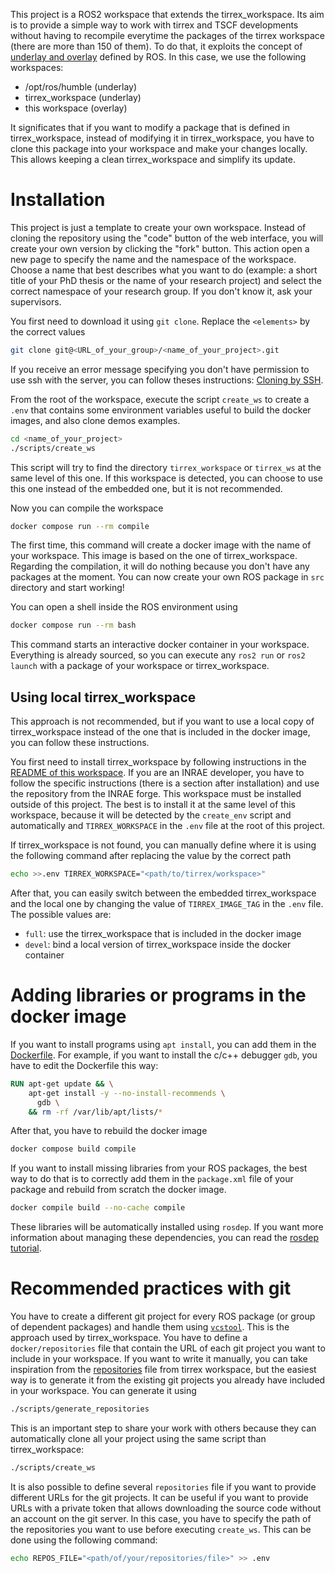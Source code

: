 This project is a ROS2 workspace that extends the tirrex_workspace.
Its aim is to provide a simple way to work with tirrex and TSCF developments without having to
recompile everytime the packages of the tirrex workspace (there are more than 150 of them).
To do that, it exploits the concept of
[underlay and overlay](https://docs.ros.org/en/humble/Tutorials/Beginner-Client-Libraries/Creating-A-Workspace/Creating-A-Workspace.html#source-the-overlay)
defined by ROS.
In this case, we use the following workspaces:
* /opt/ros/humble (underlay)
* tirrex_workspace (underlay)
* this workspace (overlay)

It significates that if you want to modify a package that is defined in tirrex_workspace, instead of
modifying it in tirrex_workspace, you have to clone this package into your workspace and make your
changes locally.
This allows keeping a clean tirrex_workspace and simplify its update.

# Installation

This project is just a template to create your own workspace.
Instead of cloning the repository using the "code" button of the web interface, you will create your
own version by clicking the "fork" button.
This action open a new page to specify the name and the namespace of the workspace.
Choose a name that best describes what you want to do (example: a short title of your PhD thesis or
the name of your research project) and select the correct namespace of your research group.
If you don't know it, ask your supervisors.

You first need to download it using `git clone`.
Replace the `<elements>` by the correct values
```bash
git clone git@<URL_of_your_group>/<name_of_your_project>.git
```
If you receive an error message specifying you don't have permission to use ssh with the server, you
can follow theses instructions:
[Cloning by SSH](https://forge.inrae.fr/tscf/knowledge/-/blob/main/git/git_clone_project.md?ref_type=heads#cloning-by-ssh).

From the root of the workspace, execute the script `create_ws` to create a `.env` that contains
some environment variables useful to build the docker images, and also clone demos examples.
```bash
cd <name_of_your_project>
./scripts/create_ws
```

This script will try to find the directory `tirrex_workspace` or `tirrex_ws` at the same level of
this one.
If this workspace is detected, you can choose to use this one instead of the embedded one, but it is
not recommended.

Now you can compile the workspace
```bash
docker compose run --rm compile
```

The first time, this command will create a docker image with the name of your workspace.
This image is based on the one of tirrex_workspace.
Regarding the compilation, it will do nothing because you don't have any packages at the moment.
You can now create your own ROS package in `src` directory and start working!

You can open a shell inside the ROS environment using
```bash
docker compose run --rm bash
```
This command starts an interactive docker container in your workspace.
Everything is already sourced, so you can execute any `ros2 run` or `ros2 launch` with a package of
your workspace or tirrex_workspace.


## Using local tirrex_workspace

This approach is not recommended, but if you want to use a local copy of tirrex_workspace instead of
the one that is included in the docker image, you can follow these instructions.

You first need to install tirrex_workspace by following instructions in the
[README of this workspace](https://github.com/Tirrex-Roboterrium/tirrex_workspace).
If you are an INRAE developer, you have to follow the specific instructions (there is a section
after installation) and use the repository from the INRAE forge.
This workspace must be installed outside of this project.
The best is to install it at the same level of this workspace, because it will be detected by the
`create_env` script and automatically and `TIRREX_WORKSPACE` in the `.env` file at the root of this
project.

If tirrex_workspace is not found, you can manually define where it is using the following command
after replacing the value by the correct path
```bash
echo >>.env TIRREX_WORKSPACE="<path/to/tirrex/workspace>"
```

After that, you can easily switch between the embedded tirrex_workspace and the local one by
changing the value of `TIRREX_IMAGE_TAG` in the `.env` file.
The possible values are:
* `full`: use the tirrex_workspace that is included in the docker image
* `devel`: bind a local version of tirrex_workspace inside the docker container


# Adding libraries or programs in the docker image

If you want to install programs using `apt install`, you can add them in the
[Dockerfile](Dockerfile).
For example, if you want to install the c/c++ debugger `gdb`, you have to edit the Dockerfile this
way:
```Dockerfile
RUN apt-get update && \
    apt-get install -y --no-install-recommends \
      gdb \
    && rm -rf /var/lib/apt/lists/*
```

After that, you have to rebuild the docker image
```bash
docker compose build compile
```

If you want to install missing libraries from your ROS packages, the best way to do that is to
correctly add them in the `package.xml` file of your package and rebuild from scratch the docker
image.
```bash
docker compile build --no-cache compile
```
These libraries will be automatically installed using `rosdep`.
If you want more information about managing these dependencies, you can read the
[rosdep tutorial](https://docs.ros.org/en/humble/Tutorials/Intermediate/Rosdep.html).


# Recommended practices with git

You have to create a different git project for every ROS package (or group of dependent packages)
and handle them using [`vcstool`](https://github.com/dirk-thomas/vcstool).
This is the approach used by tirrex_workspace.
You have to define a `docker/repositories` file that contain the URL of each git project you want to
include in your workspace.
If you want to write it manually, you can take inspiration from the
[repositories](https://github.com/Tirrex-Roboterrium/tirrex_workspace/blob/main/docker/repositories)
file from tirrex workspace, but the easiest way is to generate it from the existing git projects you
already have included in your workspace.
You can generate it using
```bash
./scripts/generate_repositories
```
This is an important step to share your work with others because they can automatically clone all
your project using the same script than tirrex_workspace:
```bash
./scripts/create_ws
```

It is also possible to define several `repositories` file if you want to provide different URLs for
the git projects.
It can be useful if you want to provide URLs with a private token that allows downloading the source
code without an account on the git server.
In this case, you have to specify the path of the repositories you want to use before executing
`create_ws`.
This can be done using the following command:
```bash
echo REPOS_FILE="<path/of/your/repositories/file>" >> .env
```
